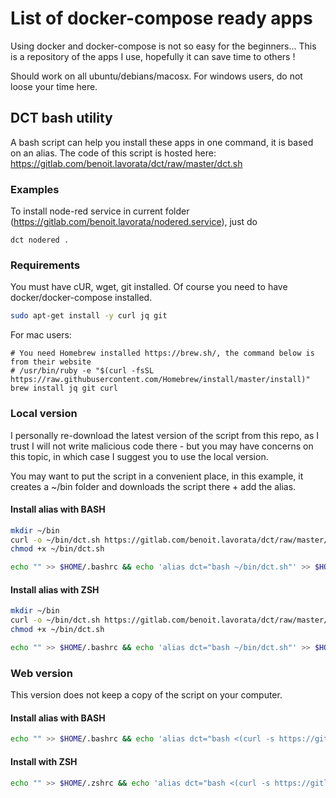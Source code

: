 # List of docker-compose ready apps
Using docker and docker-compose is not so easy for the beginners... This is a repository of the apps I use, hopefully it can save time to others !

Should work on all ubuntu/debians/macosx. 
For windows users, do not loose your time here.


## DCT bash utility
A bash script can help you install these apps in one command, it is based on an alias. The code of this script is hosted here:  https://gitlab.com/benoit.lavorata/dct/raw/master/dct.sh

### Examples
To install node-red service in current folder (https://gitlab.com/benoit.lavorata/nodered.service), just do
```
dct nodered .
```

### Requirements
You must have cUR, wget, git installed. Of course you need to have docker/docker-compose installed.
```bash
sudo apt-get install -y curl jq git
```

For mac users:
```
# You need Homebrew installed https://brew.sh/, the command below is from their website
# /usr/bin/ruby -e "$(curl -fsSL https://raw.githubusercontent.com/Homebrew/install/master/install)"
brew install jq git curl
```

### Local version
I personally re-download the latest version of the script from this repo, as I trust I will not write malicious code there - but you may have concerns on this topic, in which case I suggest you to use the local version. 

You may want to put the script in a convenient place, in this example, it creates a ~/bin folder and downloads the script there + add the alias.

#### Install alias with BASH
```bash
mkdir ~/bin
curl -o ~/bin/dct.sh https://gitlab.com/benoit.lavorata/dct/raw/master/dct.sh
chmod +x ~/bin/dct.sh 

echo "" >> $HOME/.bashrc && echo 'alias dct="bash ~/bin/dct.sh"' >> $HOME/.bashrc && source $HOME/.bashrc
```

#### Install alias with ZSH
```bash
mkdir ~/bin
curl -o ~/bin/dct.sh https://gitlab.com/benoit.lavorata/dct/raw/master/dct.sh
chmod +x ~/bin/dct.sh 

echo "" >> $HOME/.bashrc && echo 'alias dct="bash ~/bin/dct.sh"' >> $HOME/.zshrc && source $HOME/.zshrc
```


### Web version
This version does not keep a copy of the script on your computer.

#### Install alias with BASH
```bash
echo "" >> $HOME/.bashrc && echo 'alias dct="bash <(curl -s https://gitlab.com/benoit.lavorata/dct/raw/master/dct.sh)"' >> $HOME/.bashrc && source $HOME/.bashrc
```

#### Install with ZSH
```bash
echo "" >> $HOME/.zshrc && echo 'alias dct="bash <(curl -s https://gitlab.com/benoit.lavorata/dct/raw/master/dct.sh)"' >> $HOME/.zshrc && source $HOME/.zshrc
```